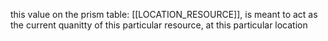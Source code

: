 this value on the prism table: [[LOCATION_RESOURCE]], is meant to act as the current quanitty of this particular resource, at this particular location